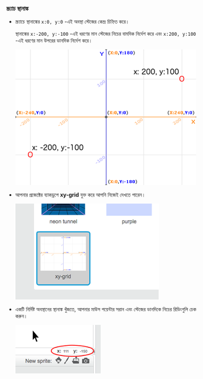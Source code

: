 ### স্ক্র্যাচ স্থানাঙ্ক

+ স্ক্র্যাচে স্থানাঙ্কের `x:0, y:0` -এই অবস্থা স্টেজের কেন্দ্র চিহ্নিত করে।
    
    স্থানাঙ্কের `x:-200, y:-100` -এই ধরণের মান স্টেজের নিচের বামদিক নির্দেশ করে এবং `x:200, y:100` -এই ধরণের মান উপরের ডানদিক নির্দেশ করে।
    
    ![Stage coordinates](images/coordinates-stage.png)

+ আপনার প্রজেক্টের ব্যাকড্রপে **xy-grid** যুক্ত করে আপনি নিজেই দেখতে পারেন।
    
    ![Stage coordinates](images/coordinates-backdrop.png)

+ একটি নির্দিষ্ট অবস্থানের স্থানাঙ্ক খুঁজতে, আপনার মাউস পয়েন্টার সরান এবং স্টেজের ডানদিকে নিচের রিডিংগুলি চেক করুন।
    
    ![Coordinate readings](images/coordinates-xy-example.png)
